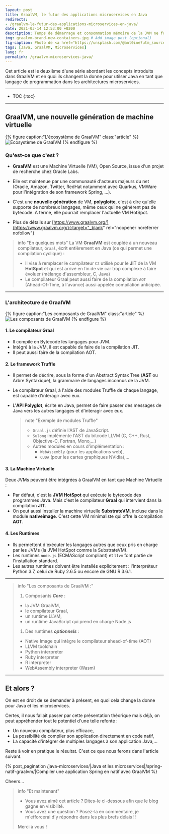 ```yaml
---
layout: post
title: GraalVM, le futur des applications microservices en Java
redirects:
- /graalvm-le-futur-des-applications-microservices-en-java/
date: 2021-03-14 12:53:00 +0200
description: Temps de démarrage et consommation mémoire de la JVM ne font pas de Java le candidat idéal pour développer des microservices. Mais GraalVM pourrait bien changer la donne...
img: graalvm-brand-new-containers.jpg # Add image post (optional)
fig-caption: Photo de <a href="https://unsplash.com/@ant0ine?utm_source=unsplash&utm_medium=referral&utm_content=creditCopyText">Antoine Petitteville</a> sur <a href="https://unsplash.com/s/photos/containers?utm_source=unsplash&utm_medium=referral&utm_content=creditCopyText">Unsplash</a> # Add figcaption (optional)
tags: [Java, GraalVM, Microservices]
lang: fr
permalink: /graalvm-microservices-java/
---
```


Cet article est le deuxième d'une série abordant les concepts introduits dans GraalVM et en quoi ils changent la donne pour utilser Java en tant que langage de programmation dans les architectures microservices.

<!--more-->

<hr class="hr-text" data-content="Plan">

* TOC
{:toc}

<hr class="hr-text" data-content="Nouvelle VM">

## GraalVM, une nouvelle génération de machine virtuelle

{% figure caption:"L'écosystème de GraalVM" class:"article" %}
![Ecosystème de GraalVM]({{site.baseurl}}/assets/img/graalvm-ecosystem.png)
{% endfigure %}

### Qu'est-ce que c'est ?

* **GraalVM** est une Machine Virtuelle (VM), Open Source, issue d'un projet de recherche chez Oracle Labs.
* Elle est maintenue par une communauté d'acteurs majeurs du net (Oracle, Amazon, Twitter, RedHat notamment avec Quarkus, VMWare pour l'intégration de son framework Spring, ...).

* C'est une **nouvelle génération** de VM, **polyglotte**, c'est à dire qu'elle supporte de nombreux langages, même ceux qui ne génèrent pas de bytecode. A terme, elle pourrait remplacer l'actuelle VM HotSpot.

* Plus de détails sur [https://www.graalvm.org/](https://www.graalvm.org/){:target="_blank" rel="noopener noreferrer nofollow"}

> info "En quelques mots"
> La VM **GraalVM** est couplée à un nouveau compilateur, `Graal`, écrit entièrement en Java (ce qui permet une compilation cyclique) :
> * Il vise à remplacer le compilateur `C2` utilisé pour le **JIT** de la VM **HotSpot** et qui est arrivé en fin de vie car trop complexe à faire évoluer (mélange d'assembleur, C, Java)
> * Le compilateur Graal peut aussi faire de la compilation `AOT` (Ahead-Of-Time, à l'avance) aussi appelée compilation anticipée.

<hr class="hr-text" data-content=Architecture>

### L'architecture de GraalVM

{% figure caption:"Les composants de GraalVM" class:"article" %}
![Les composants de GraalVM]({{site.baseurl}}/assets/img/graalvm-components.jpg)
{% endfigure %}


#### 1. Le compilateur Graal

* Il compile en Bytecode les langages pour JVM.
* Intégré à la JVM, il est capable de faire de la compilation JIT.
* Il peut aussi faire de la compilation AOT.

#### 2. Le framework Truffle

* Il permet de décrire, sous la forme d'un Abstract Syntax Tree (**AST** ou Arbre Syntaxique), la grammaire de langages inconnus de la JVM.
* Le compilateur Graal, à l'aide des modules Truffle de chaque langage, est capable d'interagir avec eux.
* L'**API Polyglot**, écrite en Java, permet de faire passer des messages de Java vers les autres langages et d'interagir avec eux.

	> note "Exemple de modules Truffle"	
	> * `Graal.js` définie l'AST de JavaScript.
	> * `Sulong` implémente l'AST du bitcode LLVM (C, C++, Rust, Objective-C, Fortran, Mono,...)
	> * Autres modules en cours d'implémentation : 
	>   * `WebAssembly` (pour les applications web), 
	>   * `CUDA` (pour les cartes graphiques NVidia),...

#### 3. La Machine Virtuelle

Deux JVMs peuvent être intégrées à GraalVM en tant que Machine Virtuelle :
* Par défaut, c'est la **JVM HotSpot** qui exécute le bytecode des programmes Java. Mais c'est le compilateur **Graal** qui intervient dans la compilation **JIT**.
* On peut aussi installer la machine virtuelle **SubstrateVM**, incluse dans le module **nativeimage**. C'est cette VM minimaliste qui offre la compilation **AOT**.

#### 4. Les Runtimes

* Ils permettent d'exécuter les langages autres que ceux pris en charge par les JVMs (la JVM HotSpot comme la SubstrateVM).
* Les runtimes `node.js` (ECMAScript compliant) et `llvm` font partie de l'installation standard.
* Les autres runtimes doivent être installés explicitement : l'interpréteur Python 3.7, celui de Ruby 2.6.5 ou encore de GNU R 3.6.1.

<hr class="hr-text" data-content="Résumé">

> info "Les composants de GraalVM :"
> 
> 1. Composants ***Core*** :
> 
> 	* la JVM GraalVM,
> 	* le compilateur Graal,
> 	* un runtime LLVM,
> 	* un runtime JavaScript qui prend en charge Node.js
> 
> 1. Des runtimes ***optionnels*** :
> 
> 	* Native Image qui intègre le compilateur ahead-of-time (AOT)
> 	* LLVM toolchain
> 	* Python interpreter
> 	* Ruby interpreter
> 	* R interpreter
> 	* WebAssembly interpreter (Wasm)

<hr class="hr-text" data-content="Conclusion">

## Et alors ?

On est en droit de se demander à présent, en quoi cela change la donne pour Java et les microservices. 

Certes, il nous fallait passer par cette présentation théorique mais déjà, on peut appréhender tout le potentiel d'une telle refonte :
* Un nouveau compilateur, plus efficace,
* La possibilité de compiler son application directement en code natif,
* La capacité d'intégrer de multiples langages à son application Java,...

Reste à voir en pratique le résultat. C'est ce que nous ferons dans l'article suivant.

{% post_pagination /java-microservices/|Java et les microservices|/spring-natif-graalvm/|Compiler une application Spring en natif avec GraalVM %}

Cheers...

> info "Et maintenant"
> * Vous avez aimé cet article ? Dites-le ci-dessous afin que le blog gagne en visibilité.
> * Vous avez une question ? Posez-la en commentaire, je m'efforcerai d'y répondre dans les plus brefs délais !!
> 
> Merci à vous !
>